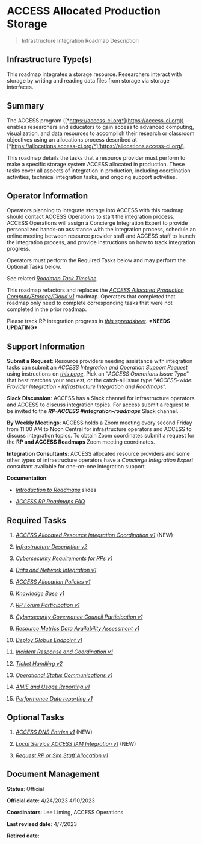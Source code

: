 # ACCESS Allocated Production Storage

> Infrastructure Integration Roadmap Description

## Infrastructure Type(s)

This roadmap integrates a storage resource. Researchers interact with storage by writing and reading data files from storage via storage interfaces.

## Summary

The ACCESS program ([*https://access-ci.org*](https://access-ci.org)) enables researchers and educators to gain access to advanced computing, visualization, and data resources to accomplish their research or classroom objectives using an allocations process described at [*https://allocations.access-ci.org/*](https://allocations.access-ci.org/).

This roadmap details the tasks that a resource provider must perform to make a specific storage system ACCESS allocated in production. These tasks cover all aspects of integration in production, including coordination activities, technical integration tasks, and ongoing support activities.

## Operator Information

Operators planning to integrate storage into ACCESS with this roadmap should contact ACCESS Operations to start the integration process. ACCESS Operations will assign a Concierge Integration Expert to provide personalized hands-on assistance with the integration process, schedule an online meeting between resource provider staff and ACCESS staff to launch the integration process, and provide instructions on how to track integration progress.

Operators must perform the Required Tasks below and may perform the Optional Tasks below.

See related [*Roadmap Task Timeline*](https://docs.google.com/presentation/d/1YUe7jamdhExo7TtouwidGs7V4opsgUWL1o8XLxc3ejk/edit?usp=share_link).

This roadmap refactors and replaces the [*ACCESS Allocated Production Compute/Storage/Cloud v1*](https://docs.google.com/document/d/1VUTa5DOz27B6wobZZwh6gh6dcXWD30rpYovoLZ1nwqk) roadmap. Operators that completed that roadmap only need to complete corresponding tasks that were not completed in the prior roadmap.

Please track RP integration progress in [*this spreadsheet*](https://docs.google.com/spreadsheets/d/1ejgGUU-IVLEhTIXX3pmCNBSJ2e0yXwXxPpgZ2RHwM4Q/). **\*NEEDS UPDATING\***

## Support Information

**Submit a Request**: Resource providers needing assistance with integration tasks can submit an *ACCESS Integration and Operation Support Request* using instructions on [*this page*](https://operations.access-ci.org/help). Pick an “*ACCESS Operations Issue Type*” that best matches your request, or the catch-all issue type “*ACCESS-wide: Provider Integration - Infrastructure Integration and Roadmaps*“.

**Slack Discussion**: ACCESS has a Slack channel for infrastructure operators and ACCESS to discuss integration topics. For access submit a request to be invited to the ***RP-ACCESS \#integration-roadmaps*** Slack channel.

**By Weekly Meetings**: ACCESS holds a Zoom meeting every second Friday from 11:00 AM to Noon Central for infrastructure operators and ACCESS to discuss integration topics. To obtain Zoom coordinates submit a request for the **RP and ACCESS Roadmaps** Zoom meeting coordinates.

**Integration Consultants**: ACCESS allocated resource providers and some other types of infrastructure operators have a *Concierge Integration Expert* consultant available for one-on-one integration support.

**Documentation**:

- [*Introduction to Roadmaps*](https://docs.google.com/presentation/d/1OjeT6r01mdOIa4pq1VE0L5ocRPfqdXFp9QsADjdqrjE/) slides

- [*ACCESS RP Roadmaps FAQ*](https://docs.google.com/document/d/1VwYROB7sh4X_Tqvi_4XIkYD-jffBS4UykS6gEJesuQE/)

## Required Tasks

1.  [*ACCESS Allocated Resource Integration Coordination v1*](../tasks/ACCESS_Allocated_Resource_Integration_Coordination_v1.md) (NEW)

2.  [*Infrastructure Description v2*](../tasks/Infrastructure_Description_v2.md)

3.  [*Cybersecurity Requirements for RPs v1*](../tasks/Cybersecurity_Requirements_for_RPs_v1.md)

4.  [*Data and Network Integration v1*](../tasks/Data_and_Network_Integration.md)

5.  [*ACCESS Allocation Policies v1*](../tasks/ACCESS_Allocation_Policies_v1.md)

6.  [*Knowledge Base v1*](../tasks/Knowledge_Base_v1.md)

7.  [*RP Forum Participation v1*](../tasks/Resource_Provider_Forum_Participation_v1.md)

8.  [*Cybersecurity Governance Council Participation v1*](../tasks/Cybersecurity_Governance_Council_Participation_v1.md)

9.  [*Resource Metrics Data Availability Assessment v1*](../tasks/Resource_Metrics_Data_Availability_Assessment_v1.md)

10. [*Deploy Globus Endpoint v1*](../tasks/Deploy_Globus_Endpoint_v1.md)

11. [*Incident Response and Coordination v1*](../tasks/Incident_Response_and_Coordination_v1.md)

12. [*Ticket Handling v2*](../tasks/Ticket_Handling_v2.md)

13. [*Operational Status Communications v1*](../tasks/Operational_Status_Communications_v1.md)

14. [*AMIE and Usage Reporting v1*](../tasks/AMIE_and_Usage_Reporting_v1.md)

15. [*Performance Data reporting v1*](../tasks/Performance_Data_Reporting_v1.md)

## Optional Tasks

1.  [*ACCESS DNS Entries v1*](../tasks/ACCESS_DNS_Records_v1.md) (NEW)

2.  [*Local Service ACCESS IAM Integration v1*](../tasks/Local_Services_ACCESS_IAM_Integration_v1.md) (NEW)

3.  [*Request RP or Site Staff Allocation v1*](../tasks/Request_RP_or_Site_Staff_Allocation_v1.md)

## Document Management

**Status**: Official

**Official date**: 4/24/2023 4/10/2023

**Coordinators**: Lee Liming, ACCESS Operations

**Last revised date**: 4/7/2023

**Retired date**:
